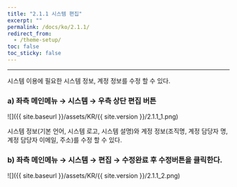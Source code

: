 ```yaml
---
title: "2.1.1 시스템 편집"
excerpt: ""
permalink: /docs/ko/2.1.1/
redirect_from:
  - /theme-setup/
toc: false
toc_sticky: false
---
```


---

시스템 이용에 필요한 시스템 정보, 계정 정보를 수정 할 수 있다.

### a\) 좌측 메인메뉴 → 시스템 → 우측 상단 편집 버튼
![]({{ site.baseurl }}/assets/KR/{{ site.version }}/2.1.1_1.png)

시스템 정보(기본 언어, 시스템 로고, 시스템 설명)와 계정 정보(조직명, 계정 담당자 명, 계정 담당자 이메일, 주소)를 수정 할 수 있다.

### b\) 좌측 메인메뉴 → 시스템 → 편집 → 수정완료 후 수정버튼을 클릭한다.
![]({{ site.baseurl }}/assets/KR/{{ site.version }}/2.1.1_2.png)
